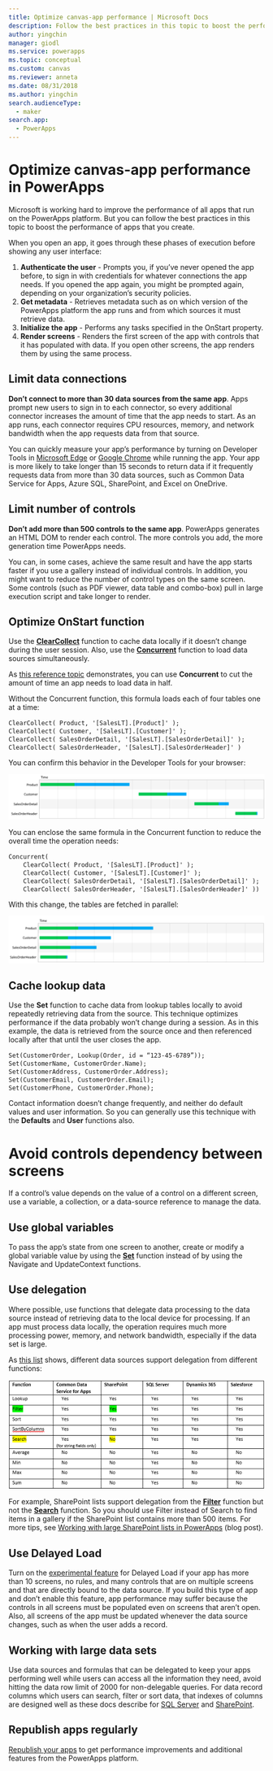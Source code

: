 ```yaml
---
title: Optimize canvas-app performance | Microsoft Docs
description: Follow the best practices in this topic to boost the performance of canvas apps that you create in PowerApps. 
author: yingchin
manager: giodl
ms.service: powerapps
ms.topic: conceptual
ms.custom: canvas
ms.reviewer: anneta
ms.date: 08/31/2018
ms.author: yingchin
search.audienceType: 
  - maker
search.app: 
  - PowerApps
---
```

# Optimize canvas-app performance in PowerApps
Microsoft is working hard to improve the performance of all apps that run on the PowerApps platform. 
But you can follow the best practices in this topic to boost the performance of apps that you create.

When you open an app, it goes through these phases of execution before showing any user interface: 
1. **Authenticate the user** - Prompts you, if you’ve never opened the app before, to sign in with credentials for whatever connections
the app needs. If you opened the app again, you might be prompted again, depending on your organization’s security policies. 
2. **Get metadata** - Retrieves metadata such as on which version of the PowerApps platform the app runs and from which sources it must 
retrieve data. 
3. **Initialize the app** - Performs any tasks specified in the OnStart property. 
4. **Render screens** - Renders the first screen of the app with controls that it has populated with data. If you open other screens, 
the app renders them by using the same process.  

## Limit data connections 
**Don’t connect to more than 30 data sources from the same app**. Apps prompt new users to sign in to each connector, so every 
additional connector increases the amount of time that the app needs to start. As an app runs, each connector requires CPU resources,
memory, and network bandwidth when the app requests data from that source. 

You can quickly measure your app’s performance by turning on Developer Tools in [Microsoft Edge](https://docs.microsoft.com/microsoft-edge/devtools-guide/network) or [Google Chrome](https://developers.google.com/web/tools/chrome-devtools/network-performance/) while running the app. Your app is more likely to take longer than 15 seconds to return data if it frequently requests
data from more than 30 data sources, such as Common Data Service for Apps, Azure SQL, SharePoint, and Excel on OneDrive.  

## Limit number of controls 
**Don’t add more than 500 controls to the same app**. PowerApps generates an HTML DOM to render each control. The more controls you add,
the more generation time PowerApps needs. 

You can, in some cases, achieve the same result and have the app starts faster if you use a gallery instead of individual controls. In
addition, you might want to reduce the number of control types on the same screen.  Some controls (such as PDF viewer, data table and
combo-box) pull in large execution script and take longer to render. 

## Optimize OnStart function
Use the [**ClearCollect**](functions/function-clear-collect-clearcollect.md) function to cache data locally if it doesn’t change during the user session. Also, use the [**Concurrent**](functions/function-concurrent.md) function to load data sources simultaneously.

As [this reference topic](functions/function-concurrent.md) demonstrates, you can
use **Concurrent** to cut the amount of time an app needs to load data in half.

Without the Concurrent function, this formula loads each of four tables one at a time:

	ClearCollect( Product, '[SalesLT].[Product]' );
	ClearCollect( Customer, '[SalesLT].[Customer]' );
	ClearCollect( SalesOrderDetail, '[SalesLT].[SalesOrderDetail]' );
	ClearCollect( SalesOrderHeader, '[SalesLT].[SalesOrderHeader]' )

You can confirm this behavior in the Developer Tools for your browser:

![Serial ClearCollect](./media/PerfConcurrent-1.png)
	
You can enclose the same formula in the Concurrent function to reduce the overall time the operation needs:

	Concurrent(	
		ClearCollect( Product, '[SalesLT].[Product]' );
		ClearCollect( Customer, '[SalesLT].[Customer]' );
		ClearCollect( SalesOrderDetail, '[SalesLT].[SalesOrderDetail]' );
		ClearCollect( SalesOrderHeader, '[SalesLT].[SalesOrderHeader]' ))
		
With this change, the tables are fetched in parallel: 

![Parellel ClearCollect](./media/PerfConcurrent-2.png)	

## Cache lookup data
Use the **Set** function to cache data from lookup tables locally to avoid repeatedly retrieving data from the source. This technique
optimizes performance if the data probably won’t change during a session. As in this example, the data is retrieved from the source once
and then referenced locally after that until the user closes the app. 

	Set(CustomerOrder, Lookup(Order, id = “123-45-6789”));
	Set(CustomerName, CustomerOrder.Name);
	Set(CustomerAddress, CustomerOrder.Address);
	Set(CustomerEmail, CustomerOrder.Email);
	Set(CustomerPhone, CustomerOrder.Phone);

Contact information doesn’t change frequently, and neither do default values and user information. So you can generally use this 
technique with the **Defaults** and **User** functions also. 

# Avoid controls dependency between screens
If a control’s value depends on the value of a control on a different screen, use a variable, a collection, or a data-source reference to manage the data.

## Use global variables
To pass the app’s state from one screen to another, create or modify a global variable value by using the [**Set**](functions/function-set.md) function instead of by using the Navigate and UpdateContext functions.

## Use delegation
Where possible, use functions that delegate data processing to the data source instead of retrieving data to the local device for processing. If an app must process data locally, the operation requires much more processing power, memory, and network bandwidth, especially if the data set is large.

As [this list](delegation-list.md) shows, different data sources support delegation from different functions:

![Use delegatuin](./media/PerfDelegation.png)

For example, SharePoint lists support delegation from the [**Filter**](functions/function-filter-lookup.md) function but not the [**Search**](functions/function-filter-lookup.md) function. So you should use Filter instead of Search to find items in a gallery if the SharePoint list contains more than 500 items. For more tips, see [Working with large SharePoint lists in PowerApps](https://powerapps.microsoft.com/blog/powerapps-now-supports-working-with-more-than-256-items-in-sharepoint-lists/) (blog post). 

## Use Delayed Load
Turn on the [experimental feature](working-with-experimental.md) for Delayed Load if your app has more than 10 screens, no rules, and many controls that are on multiple screens and that are directly bound to the data source.  If you build this type of app and don’t enable this feature, app performance may suffer because the controls in all screens must be populated even on screens that aren’t open. Also, all screens of the app must be updated whenever the data source changes, such as when the user adds a record.

## Working with large data sets
Use data sources and formulas that can be delegated to keep your apps performing well while users can access all the information they need, avoid hitting the data row limit of 2000 for non-delegable queries. 
For data record columns which users can search, filter or sort data,  that indexes of columns are designed well as these docs describe for [SQL Server](https://docs.microsoft.com/sql/relational-databases/sql-server-index-design-guide?view=sql-server-2017) and [SharePoint](https://support.office.com/article/Add-an-index-to-a-SharePoint-column-f3f00554-b7dc-44d1-a2ed-d477eac463b0).  

## Republish apps regularly
[Republish your apps](https://powerapps.microsoft.com/blog/republish-your-apps-to-get-performance-improvements-and-additional-features/) to get performance improvements and additional features from the PowerApps platform.
